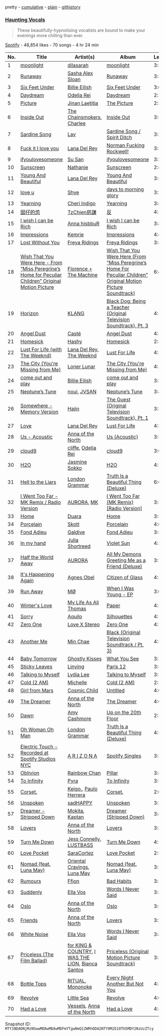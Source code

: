 pretty - [cumulative](/playlists/cumulative/37i9dQZF1DX6QDedCAYqRI.md) - [plain](/playlists/plain/37i9dQZF1DX6QDedCAYqRI) - [githistory](https://github.githistory.xyz/mackorone/spotify-playlist-archive/blob/main/playlists/plain/37i9dQZF1DX6QDedCAYqRI)

### [Haunting Vocals](https://open.spotify.com/playlist/37i9dQZF1DX6QDedCAYqRI)

> These beautifully\-hypnotising vocalists are bound to make your evenings more chilling than ever.

[Spotify](https://open.spotify.com/user/spotify) - 48,854 likes - 70 songs - 4 hr 24 min

| No. | Title | Artist(s) | Album | Length |
|---|---|---|---|---|
| 1 | [moonlight](https://open.spotify.com/track/6xCB26Dg9hVNE76hJ774aU) | [dilasarah](https://open.spotify.com/artist/2U2xHTxh2E1Y4GX9deASV3) | [moonlight](https://open.spotify.com/album/66VclcKcfP5LZzoC4Su0eA) | 3:23 |
| 2 | [Runaway](https://open.spotify.com/track/7oHijHxh7cI40fNC4S619V) | [Sasha Alex Sloan](https://open.spotify.com/artist/4xnihxcoXWK3UqryOSnbw5) | [Runaway](https://open.spotify.com/album/4iioyYjn5y3TYGTdl7qdL5) | 3:38 |
| 3 | [Six Feet Under](https://open.spotify.com/track/2VlLbhGLVJgdOW7kKdWWFc) | [Billie Eilish](https://open.spotify.com/artist/6qqNVTkY8uBg9cP3Jd7DAH) | [Six Feet Under](https://open.spotify.com/album/74TRp3O8BRdGxc0XO0UzoY) | 3:09 |
| 4 | [Daydream](https://open.spotify.com/track/2maRlyHobUhKKO6rF9S8ez) | [Odelia Rei](https://open.spotify.com/artist/7G7I02yeiNBx3WwKYWlpaA) | [Daydream](https://open.spotify.com/album/0G1SAm9dDdCyDEksXPQTp0) | 2:17 |
| 5 | [Picture](https://open.spotify.com/track/2TSrPTmItdlM4IljhNe7SM) | [Jinan Laetitia](https://open.spotify.com/artist/0BCK8dKHWITYcDo06Fuxth) | [The Picture](https://open.spotify.com/album/72KtIRmlY0xwsWViKQGEv0) | 2:30 |
| 6 | [Inside Out](https://open.spotify.com/track/7sG2bWi2eDtvX9vX8yC1Gn) | [The Chainsmokers](https://open.spotify.com/artist/69GGBxA162lTqCwzJG5jLp), [Charlee](https://open.spotify.com/artist/6qaQDRYp95AylkA1FnEI3Q) | [Inside Out](https://open.spotify.com/album/7mgjbCQ1gzFbASVLgD8YbV) | 3:53 |
| 7 | [Sardine Song](https://open.spotify.com/track/6cIKtihxWYkzkJHPQOiun1) | [Lav](https://open.spotify.com/artist/4yql3diaCYkv88Xrh7rwVl) | [Sardine Song / Spirit Ditch](https://open.spotify.com/album/6GnrVEBefmxllZVtKVswLy) | 3:29 |
| 8 | [Fuck it I love you](https://open.spotify.com/track/7MtVPRGtZl6rPjMfLoI3Lh) | [Lana Del Rey](https://open.spotify.com/artist/00FQb4jTyendYWaN8pK0wa) | [Norman Fucking Rockwell!](https://open.spotify.com/album/5XpEKORZ4y6OrCZSKsi46A) | 3:38 |
| 9 | [ifyoulovesomeone](https://open.spotify.com/track/4eECknCDvsXWYyacuycw4J) | [Su San](https://open.spotify.com/artist/141YMyiz2ugK1AxTXDkUdx) | [ifyoulovesomeone](https://open.spotify.com/album/2Kva6Kzzr5m8k70U4dQA0r) | 3:26 |
| 10 | [Sunscreen](https://open.spotify.com/track/0j7W0n2R5CfrLsUazKcIvW) | [Nathanie](https://open.spotify.com/artist/2n9S44nEklHQjqX0pedw8P) | [Sunscreen](https://open.spotify.com/album/7G7qhm9LVPD0qo3V5ed1OR) | 2:49 |
| 11 | [Young And Beautiful](https://open.spotify.com/track/2nMeu6UenVvwUktBCpLMK9) | [Lana Del Rey](https://open.spotify.com/artist/00FQb4jTyendYWaN8pK0wa) | [Young And Beautiful](https://open.spotify.com/album/1D92WOHWUI2AGQCCdplcXL) | 3:56 |
| 12 | [love u](https://open.spotify.com/track/4pxBGvdDoLLYtzs2Z8AC6e) | [Shye](https://open.spotify.com/artist/1aqEk77J220IxgnGsgEz9T) | [days to morning glory](https://open.spotify.com/album/6sYWO4IATLL7LZtgkwm2eU) | 3:30 |
| 13 | [Yearning](https://open.spotify.com/track/5AIFWdHJbWYmTc81kSUwCn) | [Cheri Indigo](https://open.spotify.com/artist/7xfSpg2jjE8rY2nFCWrM8S) | [Yearning](https://open.spotify.com/album/12n7yACSrfiGAUGkl1LVWc) | 3:49 |
| 14 | [囡仔的怹](https://open.spotify.com/track/6fJUqzUwKL8XXcRn3gFkB5) | [TzChien慈謙](https://open.spotify.com/artist/7J3UwMTN9ldjM4ALmCuba2) | [反](https://open.spotify.com/album/5TTb91ckW0j3dzY5PJLXDm) | 4:14 |
| 15 | [I wish I can be Rich](https://open.spotify.com/track/7FxEJu7QhAzT3MTE6e1FZn) | [Anna hisbbuR](https://open.spotify.com/artist/1aGiVSaZQoVVgMOLYF5yVR) | [I wish I can be Rich](https://open.spotify.com/album/5EJh5oud3icqeswaDukDp7) | 3:46 |
| 16 | [Impressions](https://open.spotify.com/track/12ZNnAQqvmJmT1wGXkzKCd) | [Kemrie](https://open.spotify.com/artist/5ZAXoEmG8XufgQpkWbHbSp) | [Impressions](https://open.spotify.com/album/1reOkkyChSAu1w9aWvhJCE) | 4:40 |
| 17 | [Lost Without You](https://open.spotify.com/track/3cWI6Hj9LQ0MfMuhw9uSMc) | [Freya Ridings](https://open.spotify.com/artist/5pDjmC5mRl7vDJhsjVwNfk) | [Freya Ridings](https://open.spotify.com/album/3dcenoRctm8OAnqoCrQrLd) | 3:45 |
| 18 | [Wish That You Were Here \- From “Miss Peregrine’s Home for Peculiar Children” Original Motion Picture](https://open.spotify.com/track/1FrrRHxMKVvd85O3gancxW) | [Florence + The Machine](https://open.spotify.com/artist/1moxjboGR7GNWYIMWsRjgG) | [Wish That You Were Here \(From “Miss Peregrine’s Home For Peculiar Children” Original Motion Picture Soundtrack\)](https://open.spotify.com/album/1uqahF2HRLrjnU1VE2D0r6) | 6:42 |
| 19 | [Horizon](https://open.spotify.com/track/7K0Cua3mEHtWMWKlMVh8N5) | [KLANG](https://open.spotify.com/artist/3lxXfdGXe8k188bUZgKqgF) | [Black Dog: Being a Teacher \(Original Television Soundtrack\), Pt\. 3](https://open.spotify.com/album/1XUDf70Z6hdqzjv2eqUfpq) | 4:14 |
| 20 | [Angel Dust](https://open.spotify.com/track/6z6DVKDc11TLiqzzSaATHC) | [Casté](https://open.spotify.com/artist/7zeoSpBQB05hRwUCFO33i5) | [Angel Dust](https://open.spotify.com/album/6cVjGEvXAohfOjvX9gJZmz) | 4:18 |
| 21 | [Homesick](https://open.spotify.com/track/32dKpanrAQbbvp0fKguzXk) | [Hashy](https://open.spotify.com/artist/4Jmv1DRK6zstwBwF2W91D1) | [Homesick](https://open.spotify.com/album/6PnzsKBQNAcb0d4d5etSi8) | 2:35 |
| 22 | [Lust For Life \(with The Weeknd\)](https://open.spotify.com/track/0mt02gJ425Xjm7c3jYkOBn) | [Lana Del Rey](https://open.spotify.com/artist/00FQb4jTyendYWaN8pK0wa), [The Weeknd](https://open.spotify.com/artist/1Xyo4u8uXC1ZmMpatF05PJ) | [Lust For Life](https://open.spotify.com/album/7xYiTrbTL57QO0bb4hXIKo) | 4:24 |
| 23 | [The City \(You're Missing from Me\)](https://open.spotify.com/track/11T9cbGsdEN0i6OtFb4vBw) | [Loner Lunar](https://open.spotify.com/artist/1a5i97z1wFTOZy3rYWRWIS) | [The City \(You're Missing from Me\)](https://open.spotify.com/album/6MsIhjNXOcMNcCOYlakpQz) | 4:16 |
| 24 | [come out and play](https://open.spotify.com/track/7wC5eZcFS1Q1BsQ35DU6H4) | [Billie Eilish](https://open.spotify.com/artist/6qqNVTkY8uBg9cP3Jd7DAH) | [come out and play](https://open.spotify.com/album/0ifM8RTX9HjtCJtY9452bW) | 3:30 |
| 25 | [Neptune’s Tune](https://open.spotify.com/track/3cLWyiINvFm7N3RuE3hxcw) | [noui](https://open.spotify.com/artist/3NNLu9Wli3fbZW22xzN08B), [JVSAN](https://open.spotify.com/artist/1xA9kgJzlNa0CRc5ddVeJc) | [Neptune’s Tune](https://open.spotify.com/album/4TJ4TMvfuo1boDhfO9uqJl) | 3:41 |
| 26 | [Somewhere \- Memory Version](https://open.spotify.com/track/4v7qIBfrKC56V7Re2TxU50) | [Hajin](https://open.spotify.com/artist/7KZnYmjUlqcJ8Hozbg64Lu) | [The Guest \(Original Television Soundtrack\), Pt\. 1](https://open.spotify.com/album/4DgHafdFhR59KOM6VjEoml) | 3:30 |
| 27 | [Love](https://open.spotify.com/track/2Kerz9H9IejzeIpjhDJoYG) | [Lana Del Rey](https://open.spotify.com/artist/00FQb4jTyendYWaN8pK0wa) | [Lust For Life](https://open.spotify.com/album/7xYiTrbTL57QO0bb4hXIKo) | 4:32 |
| 28 | [Us \- Acoustic](https://open.spotify.com/track/3tzvuRlfTveGyR12A4WFV6) | [Anna of the North](https://open.spotify.com/artist/1mSJCvDX0W7Dn7S9C6vmvI) | [Us \(Acoustic\)](https://open.spotify.com/album/4RZ3Ux3PeYeKXXH8MuEuu4) | 3:55 |
| 29 | [cloud9](https://open.spotify.com/track/2KO0sztUM1YycUiP5Ny8Dg) | [cliffe](https://open.spotify.com/artist/0RhZp1X2JrAwdy7z7NQIjy), [Odelia Rei](https://open.spotify.com/artist/7G7I02yeiNBx3WwKYWlpaA) | [cloud9](https://open.spotify.com/album/1ueZFUuqoyR9hzRxrgrgoK) | 3:09 |
| 30 | [H2O](https://open.spotify.com/track/4bsA6qZZ5v0EhWfGZKwWgi) | [Jasmine Sokko](https://open.spotify.com/artist/3risOBDAx6GGVaCcBuhswz) | [H2O](https://open.spotify.com/album/43H3m9WMRPgufoOAC0z85Q) | 4:28 |
| 31 | [Hell to the Liars](https://open.spotify.com/track/15pjLBdN42P2gyFefUt8DD) | [London Grammar](https://open.spotify.com/artist/3Bd1cgCjtCI32PYvDC3ynO) | [Truth Is a Beautiful Thing \(Deluxe\)](https://open.spotify.com/album/2czuN6tZcR5ebpuK9A1Vur) | 6:04 |
| 32 | [I Went Too Far \- MK Remix / Radio Version](https://open.spotify.com/track/2F7vTfBdCnlcFgVg9jqhh1) | [AURORA](https://open.spotify.com/artist/1WgXqy2Dd70QQOU7Ay074N), [MK](https://open.spotify.com/artist/1yqxFtPHKcGcv6SXZNdyT9) | [I Went Too Far \(MK Remix\) \[Radio Version\]](https://open.spotify.com/album/2notFP0aEoyCWBOHLanN6o) | 3:57 |
| 33 | [Home](https://open.spotify.com/track/4NfyJOFtDvZvBnRQGeGWs7) | [Duara](https://open.spotify.com/artist/1XOfH1UedJEI98CfjiDlyF) | [Home](https://open.spotify.com/album/4ZRKdHyUGWyRqxRiJ9MS4N) | 3:56 |
| 34 | [Porcelain](https://open.spotify.com/track/1zKij1M9oYMTeMCKNErsxe) | [Skott](https://open.spotify.com/artist/6J3RPKUwZlKMzh3vWa9wPc) | [Porcelain](https://open.spotify.com/album/0IVewblBonxlT9EyBz7UfT) | 4:01 |
| 35 | [Fond Adieu](https://open.spotify.com/track/4PBaW66WiNFXh5pdrYjlhE) | [Galdive](https://open.spotify.com/artist/0aMrhUHnOzfiPcMc2PGiaT) | [Fond Adieu](https://open.spotify.com/album/0eoPFyv4fmzB3IFG8U7JYi) | 3:53 |
| 36 | [In my hand](https://open.spotify.com/track/3cjTqH0FJghhtaheWNkNv7) | [Julia Shortreed](https://open.spotify.com/artist/6Swtf1UAGASXEJXnhDRjoc) | [Violet Sun](https://open.spotify.com/album/5yfMZ1JBzHx1Nt4VYb824M) | 4:21 |
| 37 | [Half the World Away](https://open.spotify.com/track/0sN0KsgEU0RxNsGJ0zOGor) | [AURORA](https://open.spotify.com/artist/1WgXqy2Dd70QQOU7Ay074N) | [All My Demons Greeting Me as a Friend \(Deluxe\)](https://open.spotify.com/album/6f20spSQ9DLynFAXEKmqHf) | 3:18 |
| 38 | [It's Happening Again](https://open.spotify.com/track/5uE0ggArLjnpwVPEXc36Hx) | [Agnes Obel](https://open.spotify.com/artist/1rKrEdI6GKirxWHxIUPYms) | [Citizen of Glass](https://open.spotify.com/album/78BjMfLH8YUXM6hbodHKmA) | 4:20 |
| 39 | [Run Away](https://open.spotify.com/track/3vtSvKUHdwAynIE3xjwDnZ) | [MØ](https://open.spotify.com/artist/0bdfiayQAKewqEvaU6rXCv) | [When I Was Young \- EP](https://open.spotify.com/album/67aZECTq3l8kjV7h8EFXCp) | 3:05 |
| 40 | [Winter's Love](https://open.spotify.com/track/2aXezkhSUuCVEACRHHK1CB) | [My Life As Ali Thomas](https://open.spotify.com/artist/60QGyk5ToNbgI6fVGjZhHa) | [Paper](https://open.spotify.com/album/73Ful0q2t6NtMsIhpDbAsj) | 4:25 |
| 41 | [Sorry](https://open.spotify.com/track/6MXJdqTuSDXkG21JHWiGko) | [Aquilo](https://open.spotify.com/artist/26GHRG8x1F4AzbCKzUaIbw) | [Silhouettes](https://open.spotify.com/album/1SxSO9LF7WTqaXYOyw12mC) | 4:15 |
| 42 | [Zero One](https://open.spotify.com/track/2MPynctIqjFhmRLKRpBamF) | [Love X Stereo](https://open.spotify.com/artist/0hesR67JPhgE5JX6q61Ltp) | [Zero One](https://open.spotify.com/album/6hHfHInmTWnwDPyOUpzMXn) | 4:27 |
| 43 | [Another Me](https://open.spotify.com/track/4Sf3mXV6i7a1WG9uqei4N2) | [Min Chae](https://open.spotify.com/artist/4P1Wd3bDZtZMO7bDXFYDFi) | [Black \(Original Television Soundtrack / Pt\. 3\)](https://open.spotify.com/album/2QEPsl5H8e88jewgqxVNuW) | 4:35 |
| 44 | [Baby Tomorrow](https://open.spotify.com/track/4vIjFV178hUmyyqtscJqXe) | [Ghostly Kisses](https://open.spotify.com/artist/7EkzQPP0cgt2qCnXUg6PHj) | [What You See](https://open.spotify.com/album/4HrzQhdkXmOGLq5CtZZ78U) | 3:14 |
| 45 | [Sticky Leaves](https://open.spotify.com/track/4qlIIxYpHFE4z4IncQrn2N) | [Linying](https://open.spotify.com/artist/5IIP34JBy1d8kBYlAGnRaW) | [Paris 12](https://open.spotify.com/album/2pWwQGSsGVaYiPEf5GS57D) | 3:52 |
| 46 | [Talking to Myself](https://open.spotify.com/track/6x0ftAis9Td4BqUdUTB4ul) | [Lydia Lee](https://open.spotify.com/artist/3PBcsYf74HPwGgOvyUSm5F) | [Talking to Myself](https://open.spotify.com/album/1d8IyFdAR2yI8p4Hr7h8qM) | 3:12 |
| 47 | [Cold \(2 AM\)](https://open.spotify.com/track/56ZMz7ERZ7NwLOqDtdsTlq) | [Michelle](https://open.spotify.com/artist/13VDZTUvX9b5ivTysrXuMk) | [Cold \(2 AM\)](https://open.spotify.com/album/4CzVzLksrXIUZAyixlsdE3) | 2:23 |
| 48 | [Girl from Mars](https://open.spotify.com/track/6ZUNNe8T0XAcpyVOMijwQl) | [Cosmic Child](https://open.spotify.com/artist/0AbaYCVaRtwCSxFuRCZHjr) | [Untitled](https://open.spotify.com/album/3GPzoLR8CdlF8lo2va3nNR) | 4:03 |
| 49 | [The Dreamer](https://open.spotify.com/track/3NZmHJk7ZTp3mEbi4MNOiT) | [Anna of the North](https://open.spotify.com/artist/1mSJCvDX0W7Dn7S9C6vmvI) | [The Dreamer](https://open.spotify.com/album/4ZInKyQY8Tk9z7TroiG1IQ) | 4:02 |
| 50 | [Dawn](https://open.spotify.com/track/1ZD9gnpU4yex0ZLSpcG1Ub) | [Amy Cashmore](https://open.spotify.com/artist/26192SYpy5QVTYfgOEwM81) | [Up on the 20th Floor](https://open.spotify.com/album/3fzs4EDpSrqs0TVZAUvkg8) | 2:29 |
| 51 | [Oh Woman Oh Man](https://open.spotify.com/track/4fYG7YvImWlUuOZVuvV6Ic) | [London Grammar](https://open.spotify.com/artist/3Bd1cgCjtCI32PYvDC3ynO) | [Truth Is a Beautiful Thing \(Deluxe\)](https://open.spotify.com/album/2czuN6tZcR5ebpuK9A1Vur) | 4:37 |
| 52 | [Electric Touch \- Recorded at Spotify Studios NYC](https://open.spotify.com/track/4ZRWxX9gfnsfKhQDRKoCui) | [A R I Z O N A](https://open.spotify.com/artist/7hOGhpa8RMSuDOWntGIAJt) | [Spotify Singles](https://open.spotify.com/album/0pwbZvmxb1mwXNmIKupMnN) | 3:28 |
| 53 | [Oblivion](https://open.spotify.com/track/7y5Epl5axmVOZY2MmpxmtJ) | [Rainbow Chan](https://open.spotify.com/artist/1tQUVWgrAbVlla78VYcFjy) | [Pillar](https://open.spotify.com/album/4KeaAueVERsbmdJJCixuNG) | 3:41 |
| 54 | [To Infinity](https://open.spotify.com/track/0z5kFn7nbqRsCnszVSbQUZ) | [Pyra](https://open.spotify.com/artist/6W78HC7M6stHwJalKYMTt9) | [To Infinity](https://open.spotify.com/album/45afYtKIwixGJf6Zc1fipK) | 3:58 |
| 55 | [Corset.](https://open.spotify.com/track/4OUWZo6p7Kf7Oqe9dovS00) | [Keigo.](https://open.spotify.com/artist/3YkzB5L1vnpsFgIS849R7y), [Paulo Herrera](https://open.spotify.com/artist/3m1FQvDukcgiSWImE3Flqb) | [Corset.](https://open.spotify.com/album/6tK73Hl7cCf9E0PHmQzYtS) | 2:07 |
| 56 | [Unspoken](https://open.spotify.com/track/66MxyiQy54baNhSyg3wiIn) | [sadHAPPY](https://open.spotify.com/artist/5Nm4sZeWDNd1sOs5HcxAbl) | [Unspoken](https://open.spotify.com/album/7kRUXMREmvFYqvh5IEZvmt) | 3:30 |
| 57 | [Dreamer \- Stripped Down](https://open.spotify.com/track/6yUs9h47yq1TLCuFNhtzyY) | [Mokita](https://open.spotify.com/artist/3sKeaby6GMSJWgYueZaSjE), [Kaptan](https://open.spotify.com/artist/7yNfjZY3QJpm4cUj1i0fWD) | [Dreamer \(Stripped Down\)](https://open.spotify.com/album/6rgLhRgRjoZqTUfcpDFaQA) | 3:49 |
| 58 | [Lovers](https://open.spotify.com/track/6q8onrzcka32nGVrnWYGBQ) | [Anna of the North](https://open.spotify.com/artist/1mSJCvDX0W7Dn7S9C6vmvI) | [Lovers](https://open.spotify.com/album/5kopWecrOCWIxpgpukVfct) | 3:35 |
| 59 | [Turn Me Down](https://open.spotify.com/track/7KbFoYmInyz7SGcRFKcx4M) | [Jess Connelly](https://open.spotify.com/artist/1XC87A3NVlw6xDW1kIB5FN), [LUSTBASS](https://open.spotify.com/artist/6KVYyAtFWiPTpBcNKRM5ER) | [Turn Me Down](https://open.spotify.com/album/5Nzx72g90YvVDhI7BE3Hqf) | 4:27 |
| 60 | [Love Pocket](https://open.spotify.com/track/1VmjjzWu2bfSzEDYoUskGR) | [SaraCortez](https://open.spotify.com/artist/6r14qqaIQA7lLEezQkQ8Hm) | [Love Pocket](https://open.spotify.com/album/1AG0EVWWRdtX9o7hxEqRX0) | 2:55 |
| 61 | [Nomad \(feat\. Luna May\)](https://open.spotify.com/track/3UWQaemSnvQ8XdERYWcZuF) | [Oriental Cravings](https://open.spotify.com/artist/51N35pGBBHm3u1uFtNhE8b), [Luna May](https://open.spotify.com/artist/7zmqghli56G0HN7CJePsdb) | [Nomad \(feat\. Luna May\)](https://open.spotify.com/album/1YbbcZ8ybBvZcJWMZ5zxUu) | 3:12 |
| 62 | [Rumours](https://open.spotify.com/track/122HY5fBoA7FzHiognH3PP) | [Ffion](https://open.spotify.com/artist/6gYn1myEM7sARWIoT2AVWG) | [Bad Habits](https://open.spotify.com/album/52tqBFO4WgbW0C1WZzItgE) | 3:11 |
| 63 | [Suddenly](https://open.spotify.com/track/2ok5iJpqLf67O6Rzxg56OI) | [Ella Vos](https://open.spotify.com/artist/2zmrsXMHxagFz6vI2cD7r6) | [Words I Never Said](https://open.spotify.com/album/6zn2bIrOrQ78RoNRG5SxJK) | 3:25 |
| 64 | [Oslo](https://open.spotify.com/track/38hfvxbqNsAhwWPmZbKyyO) | [Anna of the North](https://open.spotify.com/artist/1mSJCvDX0W7Dn7S9C6vmvI) | [Oslo](https://open.spotify.com/album/1oc3CsOcFX5lOBQPUF9pPm) | 3:50 |
| 65 | [Friends](https://open.spotify.com/track/71bAQugadZL7hSKS9DUCbC) | [Anna of the North](https://open.spotify.com/artist/1mSJCvDX0W7Dn7S9C6vmvI) | [Lovers](https://open.spotify.com/album/5kopWecrOCWIxpgpukVfct) | 3:24 |
| 66 | [White Noise](https://open.spotify.com/track/6rCjkeurS1X32ZQZyrLtR1) | [Ella Vos](https://open.spotify.com/artist/2zmrsXMHxagFz6vI2cD7r6) | [Words I Never Said](https://open.spotify.com/album/6zn2bIrOrQ78RoNRG5SxJK) | 3:42 |
| 67 | [Priceless \(The Film Ballad\)](https://open.spotify.com/track/4K7d9xMOpYuLuikWsCO9lq) | [for KING & COUNTRY](https://open.spotify.com/artist/3sDbKMebVH2VYcRSl7u1VC), [I WAS THE LION](https://open.spotify.com/artist/0hYPQPYA6Wu90339kq6046), [Bianca Santos](https://open.spotify.com/artist/6ZBUOrayQFAZwWKeoNKvzm) | [Priceless \(Original Motion Picture Soundtrack\)](https://open.spotify.com/album/1VbOGrb2x72BLZSAP5hJha) | 3:24 |
| 68 | [Bottle Tops](https://open.spotify.com/track/0DU88MhtGfzyCvt3YZijfL) | [RITUAL](https://open.spotify.com/artist/3RP50pmG8Wz1mhNCidQj68), [Mononoke](https://open.spotify.com/artist/7JDpmpWfaFoeSTeKP5l881) | [Every Night Another But Not You](https://open.spotify.com/album/3sQW3x8p9ymXu4xMSrWtEB) | 4:37 |
| 69 | [Revolve](https://open.spotify.com/track/4a2PTeP8MF4q4MphoV3iE3) | [Little Sea](https://open.spotify.com/artist/05JF2urTunljp953SopuXc) | [Revolve](https://open.spotify.com/album/0ATFW1N2rZb1fhW8wUYG16) | 4:04 |
| 70 | [Had a Love](https://open.spotify.com/track/4xGjnjJMbjLFEJwb0gW1pP) | [Vessels](https://open.spotify.com/artist/6Y1nACvxtuuTjKx2b4Rwmb), [Anna of the North](https://open.spotify.com/artist/1mSJCvDX0W7Dn7S9C6vmvI) | [Had a Love](https://open.spotify.com/album/4pPpxfKMupyb0qLLuaWHlY) | 4:37 |

Snapshot ID: `MTY1NDA0NjMzNSwwMDAwMDAwMDFmYTgwNmQ1ZWRhODA2NTY0M2E1OTU5MDY2NzUzZTcy`
